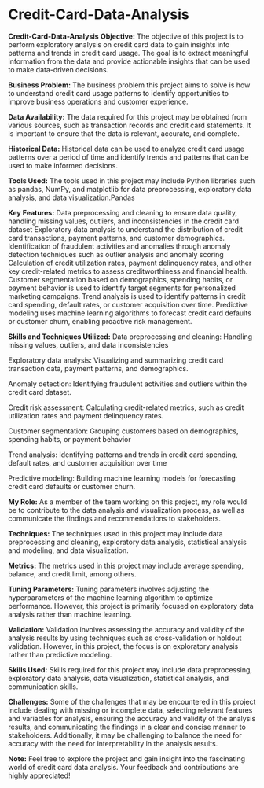 # Credit-Card-Data-Analysis
**Credit-Card-Data-Analysis**
**Objective:**
The objective of this project is to perform exploratory analysis on credit card data to gain insights into patterns and trends in credit card usage. The goal is to extract meaningful information from the data and provide actionable insights that can be used to make data-driven decisions.

**Business Problem:**
The business problem this project aims to solve is how to understand credit card usage patterns to identify opportunities to improve business operations and customer experience.

**Data Availability:**
The data required for this project may be obtained from various sources, such as transaction records and credit card statements. It is important to ensure that the data is relevant, accurate, and complete.

**Historical Data:**
Historical data can be used to analyze credit card usage patterns over a period of time and identify trends and patterns that can be used to make informed decisions.

**Tools Used:**
The tools used in this project may include Python libraries such as pandas, NumPy, and matplotlib for data preprocessing, exploratory data analysis, and data visualization.Pandas

**Key Features:**
Data preprocessing and cleaning to ensure data quality, handling missing values, outliers, and inconsistencies in the credit card dataset Exploratory data analysis to understand the distribution of credit card transactions, payment patterns, and customer demographics. Identification of fraudulent activities and anomalies through anomaly detection techniques such as outlier analysis and anomaly scoring Calculation of credit utilization rates, payment delinquency rates, and other key credit-related metrics to assess creditworthiness and financial health. Customer segmentation based on demographics, spending habits, or payment behavior is used to identify target segments for personalized marketing campaigns. Trend analysis is used to identify patterns in credit card spending, default rates, or customer acquisition over time. Predictive modeling uses machine learning algorithms to forecast credit card defaults or customer churn, enabling proactive risk management.

**Skills and Techniques Utilized:**
Data preprocessing and cleaning: Handling missing values, outliers, and data inconsistencies

Exploratory data analysis: Visualizing and summarizing credit card transaction data, payment patterns, and demographics.

Anomaly detection: Identifying fraudulent activities and outliers within the credit card dataset.

Credit risk assessment: Calculating credit-related metrics, such as credit utilization rates and payment delinquency rates.

Customer segmentation: Grouping customers based on demographics, spending habits, or payment behavior

Trend analysis: Identifying patterns and trends in credit card spending, default rates, and customer acquisition over time

Predictive modeling: Building machine learning models for forecasting credit card defaults or customer churn.

**My Role:**
As a member of the team working on this project, my role would be to contribute to the data analysis and visualization process, as well as communicate the findings and recommendations to stakeholders.

**Techniques:**
The techniques used in this project may include data preprocessing and cleaning, exploratory data analysis, statistical analysis and modeling, and data visualization.

**Metrics:**
The metrics used in this project may include average spending, balance, and credit limit, among others.

**Tuning Parameters:**
Tuning parameters involves adjusting the hyperparameters of the machine learning algorithm to optimize performance. However, this project is primarily focused on exploratory data analysis rather than machine learning.

**Validation:**
Validation involves assessing the accuracy and validity of the analysis results by using techniques such as cross-validation or holdout validation. However, in this project, the focus is on exploratory analysis rather than predictive modeling.

**Skills Used:**
Skills required for this project may include data preprocessing, exploratory data analysis, data visualization, statistical analysis, and communication skills.

**Challenges:**
Some of the challenges that may be encountered in this project include dealing with missing or incomplete data, selecting relevant features and variables for analysis, ensuring the accuracy and validity of the analysis results, and communicating the findings in a clear and concise manner to stakeholders. Additionally, it may be challenging to balance the need for accuracy with the need for interpretability in the analysis results.

**Note:**
Feel free to explore the project and gain insight into the fascinating world of credit card data analysis. Your feedback and contributions are highly appreciated!
